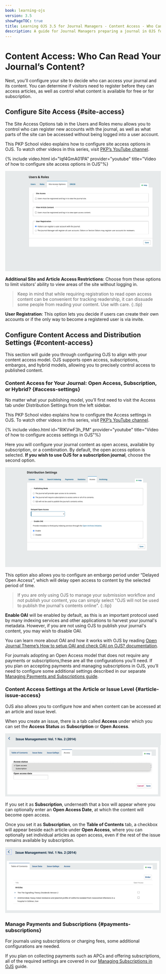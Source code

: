 ```yaml
---
book: learning-ojs
version: 3.5
showPageTOC: true
title: Learning OJS 3.5 for Journal Managers - Content Access - Who Can Read Your Journal’s Content? 
description: A guide for Journal Managers preparing a journal in OJS for publication.
---
```


# Content Access: Who Can Read Your Journal’s Content? 

Next, you'll configure your site to decide who can access your journal and its content. You can determine if visitors need to register before they can access articles, as well as control what content is available for free or for subscription.

## Configure Site Access {#site-access}

The Site Access Options tab in the Users and Roles menu allows you to control who can register new accounts with the journal, as well as what parts of the site can be accessed without being logged into a user account.

This PKP School video explains how to configure site access options in OJS. To watch other videos in this series, visit [PKP’s YouTube channel](https://www.youtube.com/playlist?list=PLg358gdRUrDVTXpuGXiMgETgnIouWoWaY).

{% include video.html id="lqf4GmA01PA" provider="youtube" title="Video of how to configure site access options in OJS"%}

![Site access options tab under Users and Roles](./assets/site-access-3.5.png)

**Additional Site and Article Access Restrictions**: Choose from these options to limit visitors’ ability to view areas of the site without logging in.

> Keep in mind that while requiring registration to read open access content can be convenient for tracking readership, it can dissuade some people from reading your content. Use with care.
{:.tip}

**User Registration**: This option lets you decide if users can create their own accounts or if the only way to become a registered user is via invite.


## Configure Content Access and Distribution Settings {#content-access}

This section will guide you through configuring OJS to align with your content access model. OJS supports open access, subscriptions, embargos, and hybrid models, allowing you to precisely control access to published content.

### Content Access for Your Journal: Open Access, Subscription, or Hybrid? {#access-settings}

No matter what your publishing model, you’ll first need to visit the Access tab under Distribution Settings from the left sidebar.

This PKP School video explains how to configure the Access settings in OJS. To watch other videos in this series, visit [PKP’s YouTube channel](https://www.youtube.com/playlist?list=PLg358gdRUrDVTXpuGXiMgETgnIouWoWaY).

{% include video.html id="RlKVwF3h_PM" provider="youtube" title="Video of how to configure access settings in OJS"%}

Here you will configure your journal content as open access, available by subscription, or a combination. By default, the open access option is selected. **If you wish to use OJS for a subscription journal**, choose the second option. 


![Distribution settings access tab showing publishing mode and delayed open access options.](./assets/access-distribution-settings-3.5.png)

This option also allows you to configure an embargo period under “Delayed Open Access”, which will delay open access to content by the selected period of time.

>If you are only using OJS to manage your submission workflow and not publish your content, you can simply select "OJS will not be used to publish the journal's contents online".
{:.tip}

**Enable OAI** will be enabled by default, as this is an important protocol used by many indexing services and other applications to harvest your journal's metadata. However, if you are not using OJS to publish your journal's content, you may wish to disable OAI. 

You can learn more about OAI and how it works with OJS by reading [Open Journal Theme’s How to setup OAI and check OAI on OJS? documentation](https://openjournaltheme.com/docs/how-to-setup-oai-and-check-oai-on-ojs/).

For journals adopting an Open Access model that does not require any payments or subscriptions,these are all the configurations you’ll need. If you plan on accepting payments and managing subscriptions in OJS, you’ll need to configure some additional settings described in our separate [Managing Payments and Subscriptions guide](https://docs.pkp.sfu.ca/manage-subscriptions/en/).

### Content Access Settings at the Article or Issue Level {#article-issue-access}

OJS also allows you to configure how and when content can be accessed at an article and issue level. 

When you create an issue, there is a tab called **Access** under which you can set the **Access Status** as **Subscription** or **Open Access**.

![Issue settings access tab showing subscription and open access options.](./assets/toc-issue-access-3.5.png)

If you set it as **Subscription**, underneath that a box will appear where you can optionally enter an **Open Access Date**, at which the content will become open access.

Once you set it as **Subscription**, on the **Table of Contents** tab, a checkbox will appear beside each article under **Open Access**, where you can optionally set individual articles as open access, even if the rest of the issue remains available by subscription.

![Issue table of contents showing open access checkboxes.](./assets/toc-article-access-3.5.png)

### Manage Payments and Subscriptions {#payments-subscriptions}

For journals using subscriptions or charging fees, some additional configurations are needed.

If you plan on collecting payments such as APCs and offering subscriptions, all of the required settings are covered in our [Managing Subscriptions in OJS](URL) guide.
